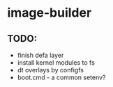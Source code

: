 # image-builder

## TODO:
- finish defa layer
- install kernel modules to fs
- dt overlays by configfs
- boot.cmd - a common setenv?
